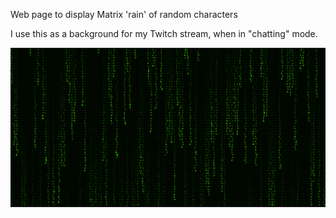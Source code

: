 Web page to display Matrix 'rain' of random characters

I use this as a background for my Twitch stream, when in "chatting" mode.

![Screenshot](https://github.com/ScottLilly/digital-rain/blob/master/MatrixRain.png)
